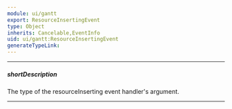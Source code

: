 ```yaml
---
module: ui/gantt
export: ResourceInsertingEvent
type: Object
inherits: Cancelable,EventInfo
uid: ui/gantt:ResourceInsertingEvent
generateTypeLink: 
---
```

---
##### shortDescription
The type of the resourceInserting event handler's argument.

---
<!-- Description goes here -->
